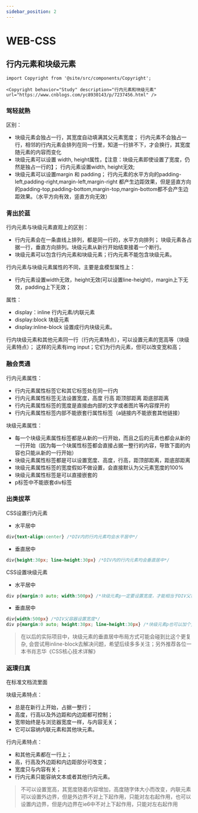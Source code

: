 ```yaml
---
sidebar_position: 2
---
```


# WEB-CSS

## 行内元素和块级元素
```mdx-code-block
import Copyright from '@site/src/components/Copyright';

<Copyright behavior="Study" description="行内元素和块级元素" url="https://www.cnblogs.com/yc8930143/p/7237456.html" />
```
### 驾轻就熟

区别：
- 块级元素会独占一行，其宽度自动填满其父元素宽度；
行内元素不会独占一行，相邻的行内元素会排列在同一行里，知道一行排不下，才会换行，其宽度随元素的内容而变化
- 块级元素可以设置 width, height属性，【注意：块级元素即使设置了宽度，仍然是独占一行的】；
行内元素设置width, height无效;
- 块级元素可以设置margin 和 padding；
行内元素的水平方向的padding-left,padding-right,margin-left,margin-right 都产生边距效果，但是竖直方向的padding-top,padding-bottom,margin-top,margin-bottom都不会产生边距效果。（水平方向有效，竖直方向无效）

### 青出於蓝

行内元素与块级元素直观上的区别：
- 行内元素会在一条直线上排列，都是同一行的，水平方向排列；
块级元素各占据一行，垂直方向排列。块级元素从新行开始结束接着一个断行。
- 块级元素可以包含行内元素和块级元素；行内元素不能包含块级元素。

行内元素与块级元素属性的不同，主要是盒模型属性上：
- 行内元素设置width无效，height无效(可以设置line-height)，margin上下无效，padding上下无效；

属性：
- display：inline 行内元素/内联元素
- display:block 块级元素
- display:inline-block 设置成行内块级元素。

行内块级元素和其他元素同一行（行内元素特点），可以设置元素的宽高等（块级元素特点）；
这样的元素有img input；它们为行内元素，但可以改变宽和高；

### 融会贯通

行内元素属性：
- 行内元素属性标签它和其它标签处在同一行内
- 行内元素属性标签无法设置宽度，高度 行高 距顶部距离 距底部距离
- 行内元素属性标签的宽度是直接由内部的文字或者图片等内容撑开的
- 行内元素属性标签内部不能嵌套行属性标签（a链接内不能嵌套其他链接）

块级元素属性：
- 每一个块级元素属性标签都是从新的一行开始，而且之后的元素也都会从新的一行开始（因为每一个块属性标签都会直接占据一整行的内容，导致下面的内容也只能从新的一行开始）
- 块级元素属性标签都是可以设置宽度、高度，行高，距顶部距离，距底部距离
- 块级元素属性标签的宽度假如不做设置，会直接默认为父元素宽度的100%
- 块级元素属性标签是可以直接嵌套的
- p标签中不能嵌套div标签

### 出类拔萃

CSS设置行内元素
- 水平居中
```css
div{text-align:center} /*DIV内的行内元素均会水平居中*/ 
```
- 垂直居中
```css
div{height:30px; line-height:30px} /*DIV内的行内元素均会垂直居中*/ 
```
CSS设置块级元素
- 水平居中
```css
div p{margin:0 auto; width:500px} /*块级元素p一定要设置宽度，才能相当于DIV父容器水平居中*/
```
- 垂直居中
```css
div{width:500px} /*DIV父容器设置宽度*/ 
div p{margin:0 auto; height:30px; line-height:30px} /*块级元素p也可以加个宽度， 以达到相对于DIV父容器的水平居中效果*/
```
> 在以后的实际项目中，块级元素的垂直居中布局方式可能会碰到比这个更复杂, 会尝试用inline-block去解决问题，希望后续多多关注；另外推荐各位一本书肖志华《CSS核心技术详解》

### 返璞归真

在标准文档流里面

块级元素特点：
- 总是在新行上开始，占据一整行；
- 高度，行高以及外边距和内边距都可控制；
- 宽带始终是与浏览器宽度一样，与内容无关；
- 它可以容纳内联元素和其他块元素。

行内元素特点：
- 和其他元素都在一行上；
- 高，行高及外边距和内边距部分可改变；
- 宽度只与内容有关；
- 行内元素只能容纳文本或者其他行内元素。
> 不可以设置宽高，其宽度随着内容增加，高度随字体大小而改变，内联元素可以设置外边界，但是外边界不对上下起作用，只能对左右起作用，也可以设置内边界，但是内边界在ie6中不对上下起作用，只能对左右起作用